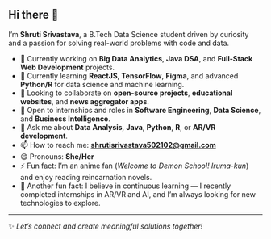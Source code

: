 ## Hi there 👋

I’m **Shruti Srivastava**, a B.Tech Data Science student driven by curiosity and a passion for solving real-world problems with code and data.

- 🔭 Currently working on **Big Data Analytics**, **Java DSA**, and **Full-Stack Web Development** projects.
- 🌱 Currently learning **ReactJS**, **TensorFlow**, **Figma**, and advanced **Python/R** for data science and machine learning.
- 👯 Looking to collaborate on **open-source projects**, **educational websites**, and **news aggregator apps**.
- 🤝 Open to internships and roles in **Software Engineering**, **Data Science**, and **Business Intelligence**.
- 💬 Ask me about **Data Analysis**, **Java**, **Python**, **R**, or **AR/VR development**.
- 📫 How to reach me: **shrutisrivastava502102@gmail.com**
- 😄 Pronouns: **She/Her**
- ⚡ Fun fact: I’m an anime fan (*Welcome to Demon School! Iruma-kun*) and enjoy reading reincarnation novels.
- 🌟 Another fun fact: I believe in continuous learning — I recently completed internships in AR/VR and AI, and I’m always looking for new technologies to explore.

---

✨ *Let’s connect and create meaningful solutions together!*


